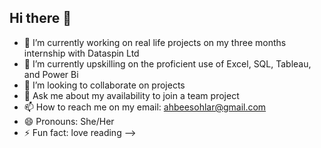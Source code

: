 ## Hi there 👋

- 🔭 I’m currently working on real life projects on my three months internship with Dataspin Ltd
- 🌱 I’m currently upskilling on the proficient use of Excel, SQL, Tableau, and Power Bi
- 👯 I’m looking to collaborate on projects 
- 💬 Ask me about my availability to join a team project
- 📫 How to reach me on my email: ahbeesohlar@gmail.com
- 😄 Pronouns: She/Her
- ⚡ Fun fact: love reading
-->

